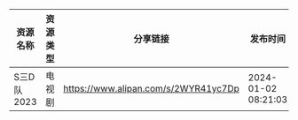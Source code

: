 | 资源名称     | 资源类型 | 分享链接                                 | 发布时间                |
| -------- | ---- | ------------------------------------ | ------------------- |
| S三D队2023 | 电视剧  | https://www.alipan.com/s/2WYR41yc7Dp | 2024-01-02 08:21:03 |
